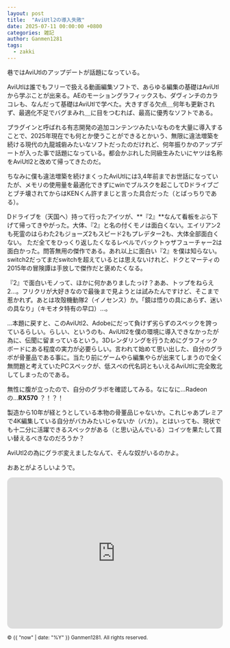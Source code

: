 ```yaml
---
layout: post
title:  "AviUtl2の導入失敗"
date: 2025-07-11 00:00:00 +0800
categories: 雑記
author: Ganmen1281
tags:
  - zakki
---
```


巷ではAviUtlのアップデートが話題になっている。

AviUtlは誰でもフリーで扱える動画編集ソフトで、あらゆる編集の基礎はAviUtlから学ぶことが出来る。AEのモーショングラフィックスも、ダヴィンチのカラコレも、なんだって基礎はAviUtlで学べた。大きすぎる欠点＿何年も更新されず、最適化不足でバグまみれ＿に目をつむれば、最高に優秀なソフトである。

プラグインと呼ばれる有志開発の追加コンテンツみたいなものを大量に導入することで、2025年現在でも何とか使うことができるとかいう、無限に違法増築を続ける現代の九龍城砦みたいなソフトだったのだけれど、何年振りかのアップデートが入った事で話題になっている。都会かぶれした同級生みたいにヤツは名称をAviUtl2と改めて帰ってきたのだ。

ちなみに僕も違法増築を続けまくったAviUtlには3,4年前までお世話になっていたが、メモリの使用量を最適化できずにwinでブルスクを起こしてDドライブごとブチ壊されてからはKENくん許すまじと言った具合だった（とばっちりである）。

Dドライブを（天国へ）持って行ったアイツが、**『2』**なんて看板をぶら下げて帰ってきやがった。大体、『2』と名の付くモノは面白くない。エイリアン2も死霊のはらわた2もジョーズ2もスピード2もプレデター2も、大体全部面白くない。
ただ全てをひっくり返したくなるレベルでバックトゥザフューチャー2は面白かった。問答無用の傑作である。あれ以上に面白い『2』を僕は知らない。switch2だってまだswitchを超えているとは思えないけれど、ドクとマーティの2015年の冒険譚は手放しで傑作だと褒めたくなる。

『2』で面白いモノって、ほかに何かありましたっけ？ああ、トップをねらえ2...。フリクリが大好きなので最後まで見ようとは試みたんですけど、そこまで惹かれず。あとは攻殻機動隊2（イノセンス）か。「鏡は悟りの具にあらず、迷いの具なり」（キモオタ特有の早口）...。

...本題に戻すと、このAviUtl2、Adobeにだって負けず劣らずのスペックを誇っているらしい。らしい、というのも、AviUtl2を僕の環境に導入できなかったが為に、伝聞に留まっているという。3Dレンダリングを行うためにグラフィックボードにある程度の実力が必要らしい。言われて始めて思い出した、自分のグラボが骨董品である事に。当たり前にゲームやら編集やらが出来てしまうので全く無問題と考えていたPCスペックが、低スぺの代名詞ともいえるAviUtlに完全敗北してしまったのである。

無性に腹が立ったので、自分のグラボを確認してみる。なになに...Radeonの...**RX570** ？！？！

製造から10年が経とうとしている本物の骨董品じゃないか。これじゃあプレミアで4K編集している自分がバカみたいじゃないか（バカ）。とはいっても、現状でも十二分に活躍できるスペックがある（と思い込んでいる）コイツを果たして買い替えるべきなのだろうか？

AviUtl2の為にグラボ変えましたなんて、そんな奴がいるのかよ。

おあとがよろしいようで。

<iframe style="border-radius:12px" src="https://open.spotify.com/embed/track/0rk0JNLAGRM1RgSGyjV00T?utm_source=generator" width="100%" height="352" frameBorder="0" allowfullscreen="" allow="autoplay; clipboard-write; encrypted-media; fullscreen; picture-in-picture" loading="lazy"></iframe>

[jekyll-docs]: http://jekyllrb.com/docs/home
[jekyll-gh]:   https://github.com/jekyll/jekyll
[jekyll-talk]: https://talk.jekyllrb.com/

<p><small>&copy; {{ "now" | date: "%Y" }} Ganmen1281. All rights reserved.</small></p>